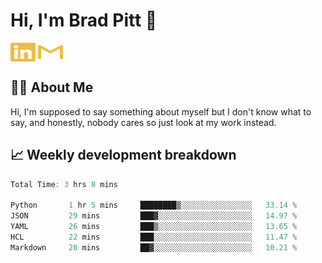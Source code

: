 # Hi, I'm Brad Pitt 👋


<a href="https://www.linkedin.com/in/mathias-mauraisin/" target="blank"><img align="center" src="./icons/linkedin.svg" alt="https://www.linkedin.com/in/mathias-mauraisin/" height="30" width="40" /></a>
<a href="mailto:mathias.mauraisin.pro@gmail.com" target="blank"><img align="center" src="./icons/gmail.svg" alt="redrew" height="30" width="40" /></a>




<!-- ![snap](images/Snap_dark.png?raw=true) -->
<!-- ![snap](images/Snap_dark_bg.png?raw=true) -->


<!-- [![My Skills](https://skillicons.dev/icons?i=c,cpp,html,css,js,ts,)](https://skillicons.dev) -->

## 🙋‍♂️&nbsp;About Me

Hi, I'm supposed to say something about myself but I don't know what to say, and honestly, nobody cares so just look at my work instead.

## 📈&nbsp;Weekly development breakdown

<!-- [![mamaurai's 42 stats](https://badge42.vercel.app/api/v2/cl1l4qz93000609l4yixitcl4/stats?cursusId=21&coalitionId=45)](https://github.com/JaeSeoKim/badge42) -->





<!--START_SECTION:waka-->

```rust
Total Time: 3 hrs 8 mins

Python       1 hr 5 mins     ████████▒░░░░░░░░░░░░░░░░   33.14 %
JSON         29 mins         ███▓░░░░░░░░░░░░░░░░░░░░░   14.97 %
YAML         26 mins         ███▒░░░░░░░░░░░░░░░░░░░░░   13.65 %
HCL          22 mins         ███░░░░░░░░░░░░░░░░░░░░░░   11.47 %
Markdown     20 mins         ██▓░░░░░░░░░░░░░░░░░░░░░░   10.21 %
```

<!--END_SECTION:waka-->



